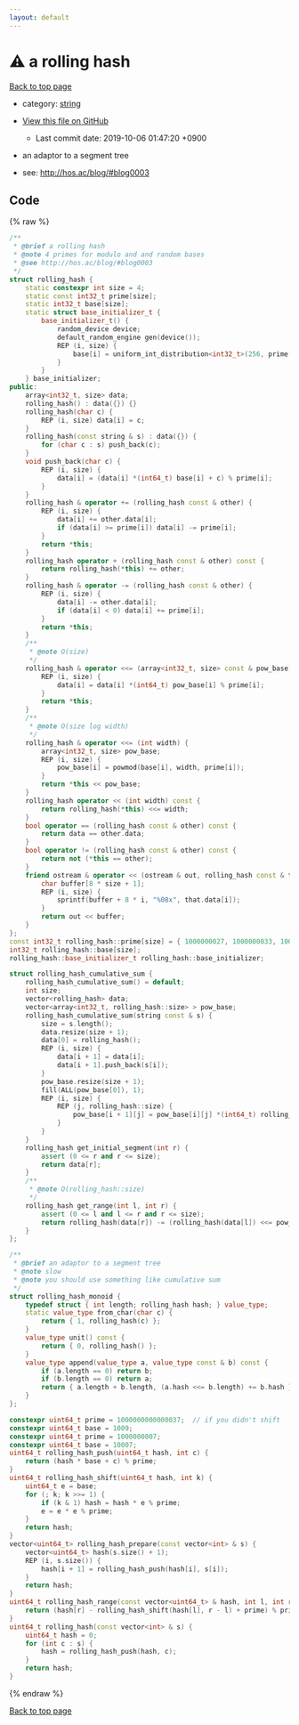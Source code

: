 ```yaml
---
layout: default
---
```


<!-- mathjax config similar to math.stackexchange -->
<script type="text/javascript" async
  src="https://cdnjs.cloudflare.com/ajax/libs/mathjax/2.7.5/MathJax.js?config=TeX-MML-AM_CHTML">
</script>
<script type="text/x-mathjax-config">
  MathJax.Hub.Config({
    TeX: { equationNumbers: { autoNumber: "AMS" }},
    tex2jax: {
      inlineMath: [ ['$','$'] ],
      processEscapes: true
    },
    "HTML-CSS": { matchFontHeight: false },
    displayAlign: "left",
    displayIndent: "2em"
  });
</script>

<script type="text/javascript" src="https://cdnjs.cloudflare.com/ajax/libs/jquery/3.4.1/jquery.min.js"></script>
<script src="https://cdn.jsdelivr.net/npm/jquery-balloon-js@1.1.2/jquery.balloon.min.js" integrity="sha256-ZEYs9VrgAeNuPvs15E39OsyOJaIkXEEt10fzxJ20+2I=" crossorigin="anonymous"></script>
<script type="text/javascript" src="../../assets/js/copy-button.js"></script>
<link rel="stylesheet" href="../../assets/css/copy-button.css" />


# :warning: a rolling hash
<a href="../../index.html">Back to top page</a>

* category: <a href="../../index.html#b45cffe084dd3d20d928bee85e7b0f21">string</a>
* <a href="{{ site.github.repository_url }}/blob/master/string/rolling-hash.inc.cpp">View this file on GitHub</a>
    - Last commit date: 2019-10-06 01:47:20 +0900


* an adaptor to a segment tree
* see: <a href="http://hos.ac/blog/#blog0003">http://hos.ac/blog/#blog0003</a>


## Code
{% raw %}
```cpp
/**
 * @brief a rolling hash
 * @note 4 primes for modulo and and random bases
 * @see http://hos.ac/blog/#blog0003
 */
struct rolling_hash {
    static constexpr int size = 4;
    static const int32_t prime[size];
    static int32_t base[size];
    static struct base_initializer_t {
        base_initializer_t() {
            random_device device;
            default_random_engine gen(device());
            REP (i, size) {
                base[i] = uniform_int_distribution<int32_t>(256, prime[i] - 1)(gen);
            }
        }
    } base_initializer;
public:
    array<int32_t, size> data;
    rolling_hash() : data({}) {}
    rolling_hash(char c) {
        REP (i, size) data[i] = c;
    }
    rolling_hash(const string & s) : data({}) {
        for (char c : s) push_back(c);
    }
    void push_back(char c) {
        REP (i, size) {
            data[i] = (data[i] *(int64_t) base[i] + c) % prime[i];
        }
    }
    rolling_hash & operator += (rolling_hash const & other) {
        REP (i, size) {
            data[i] += other.data[i];
            if (data[i] >= prime[i]) data[i] -= prime[i];
        }
        return *this;
    }
    rolling_hash operator + (rolling_hash const & other) const {
        return rolling_hash(*this) += other;
    }
    rolling_hash & operator -= (rolling_hash const & other) {
        REP (i, size) {
            data[i] -= other.data[i];
            if (data[i] < 0) data[i] += prime[i];
        }
        return *this;
    }
    /**
     * @note O(size)
     */
    rolling_hash & operator <<= (array<int32_t, size> const & pow_base) {
        REP (i, size) {
            data[i] = data[i] *(int64_t) pow_base[i] % prime[i];
        }
        return *this;
    }
    /**
     * @note O(size log width)
     */
    rolling_hash & operator <<= (int width) {
        array<int32_t, size> pow_base;
        REP (i, size) {
            pow_base[i] = powmod(base[i], width, prime[i]);
        }
        return *this << pow_base;
    }
    rolling_hash operator << (int width) const {
        return rolling_hash(*this) <<= width;
    }
    bool operator == (rolling_hash const & other) const {
        return data == other.data;
    }
    bool operator != (rolling_hash const & other) const {
        return not (*this == other);
    }
    friend ostream & operator << (ostream & out, rolling_hash const & that) {
        char buffer[8 * size + 1];
        REP (i, size) {
            sprintf(buffer + 8 * i, "%08x", that.data[i]);
        }
        return out << buffer;
    }
};
const int32_t rolling_hash::prime[size] = { 1000000027, 1000000033, 1000000087, 1000000093 };
int32_t rolling_hash::base[size];
rolling_hash::base_initializer_t rolling_hash::base_initializer;

struct rolling_hash_cumulative_sum {
    rolling_hash_cumulative_sum() = default;
    int size;
    vector<rolling_hash> data;
    vector<array<int32_t, rolling_hash::size> > pow_base;
    rolling_hash_cumulative_sum(string const & s) {
        size = s.length();
        data.resize(size + 1);
        data[0] = rolling_hash();
        REP (i, size) {
            data[i + 1] = data[i];
            data[i + 1].push_back(s[i]);
        }
        pow_base.resize(size + 1);
        fill(ALL(pow_base[0]), 1);
        REP (i, size) {
            REP (j, rolling_hash::size) {
                pow_base[i + 1][j] = pow_base[i][j] *(int64_t) rolling_hash::base[j] % rolling_hash::prime[j];
            }
        }
    }
    rolling_hash get_initial_segment(int r) {
        assert (0 <= r and r <= size);
        return data[r];
    }
    /**
     * @note O(rolling_hash::size)
     */
    rolling_hash get_range(int l, int r) {
        assert (0 <= l and l <= r and r <= size);
        return rolling_hash(data[r]) -= (rolling_hash(data[l]) <<= pow_base[r - l]);
    }
};

/**
 * @brief an adaptor to a segment tree
 * @note slow
 * @note you should use something like cumulative sum
 */
struct rolling_hash_monoid {
    typedef struct { int length; rolling_hash hash; } value_type;
    static value_type from_char(char c) {
        return { 1, rolling_hash(c) };
    }
    value_type unit() const {
        return { 0, rolling_hash() };
    }
    value_type append(value_type a, value_type const & b) const {
        if (a.length == 0) return b;
        if (b.length == 0) return a;
        return { a.length + b.length, (a.hash <<= b.length) += b.hash };
    }
};

constexpr uint64_t prime = 1000000000000037;  // if you didn't shift
constexpr uint64_t base = 1009;
constexpr uint64_t prime = 1000000007;
constexpr uint64_t base = 10007;
uint64_t rolling_hash_push(uint64_t hash, int c) {
    return (hash * base + c) % prime;
}
uint64_t rolling_hash_shift(uint64_t hash, int k) {
    uint64_t e = base;
    for (; k; k >>= 1) {
        if (k & 1) hash = hash * e % prime;
        e = e * e % prime;
    }
    return hash;
}
vector<uint64_t> rolling_hash_prepare(const vector<int> & s) {
    vector<uint64_t> hash(s.size() + 1);
    REP (i, s.size()) {
        hash[i + 1] = rolling_hash_push(hash[i], s[i]);
    }
    return hash;
}
uint64_t rolling_hash_range(const vector<uint64_t> & hash, int l, int r) {
    return (hash[r] - rolling_hash_shift(hash[l], r - l) + prime) % prime;
}
uint64_t rolling_hash(const vector<int> & s) {
    uint64_t hash = 0;
    for (int c : s) {
        hash = rolling_hash_push(hash, c);
    }
    return hash;
}

```
{% endraw %}

<a href="../../index.html">Back to top page</a>

